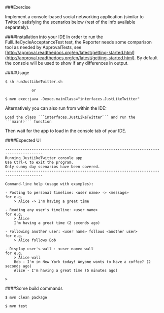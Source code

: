 ###Exercise

Implement a console-based social networking application (similar to Twitter) satisfying the scenarios below 
(rest of the info available separately).

####Installation into your IDE
In order to run the FullLifeCycleAcceptanceTest test, the Reporter needs some comparison tool as needed by ApprovalTests, 
see [http://approval.readthedocs.org/en/latest/getting-started.html](http://approval.readthedocs.org/en/latest/getting-started.html).
By default the console will be used to show if any differences in output.

####Usage

    $ sh runJustLikeTwitter.sh

                or

    $ mvn exec:java -Dexec.mainClass="interfaces.JustLikeTwitter"


Alternatively you can also run from within the IDE:
    
    Load the class ```interfaces.JustLikeTwitter``` and run the ```main()``` function

Then wait for the app to load in the console tab of your IDE.

####Expected UI

    ---------------------------------------------------------------------------------------
    Running JustLikeTwitter console app
    Use Ctrl-C to exit the program.
    Only sunny day scenarios have been covered.
    ---------------------------------------------------------------------------------------

    Command-line help (usage with examples):

    - Posting to personal timeline: <user name> -> <message>
    for e.g.
        > Alice -> I'm having a great time

    - Reading any user's timeline: <user name>
    for e.g.
        > Alice
        I'm having a great time (2 seconds ago)

    - Following another user: <user name> follows <another user>
    for e.g.
        > Alice follows Bob

    - Display user's wall : <user name> wall
    for e.g.
        > Alice wall
        Bob - I'm in New York today! Anyone wants to have a coffee? (2 seconds ago)
        Alice - I'm having a great time (5 minutes ago)

    >
    
####Some build commands

    $ mvn clean package

    $ mvn test